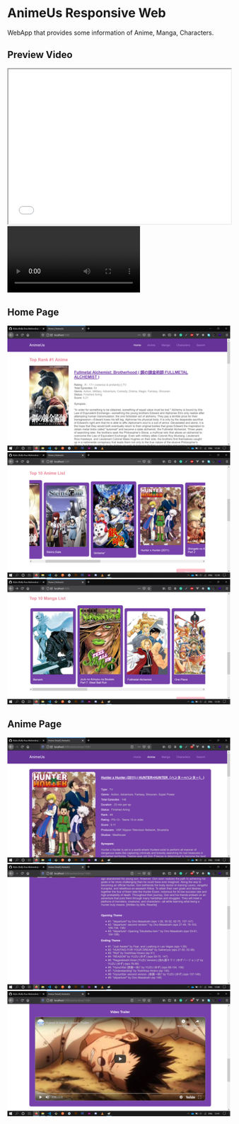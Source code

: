 # **AnimeUs Responsive Web**

WebApp that provides some information of Anime, Manga, Characters.

## Preview Video

<iframe src="previews/preview.mkv" width="100%" height="350px"></iframe>
<video src="previews/preview.mkv">
 <source>
</video>


## Home Page

![Home](previews/home.png)
![Home](previews/home_2.png)
![Home](previews/home_3.png)

## Anime Page

![Anime](previews/anime_show.png)
![Anime](previews/anime_show_2.png)
![Anime](previews/anime_show_3.png)